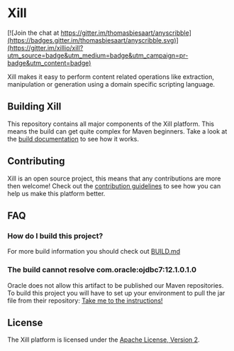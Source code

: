 Xill
====
[![Join the chat at https://gitter.im/thomasbiesaart/anyscribble](https://badges.gitter.im/thomasbiesaart/anyscribble.svg)](https://gitter.im/xillio/xill?utm_source=badge&utm_medium=badge&utm_campaign=pr-badge&utm_content=badge)

Xill makes it easy to perform content related operations like extraction,
manipulation or generation using a domain specific scripting language.

Building Xill
-------------
This repository contains all major components of the Xill platform. This
means the build can get quite complex for Maven beginners.
Take a look at the [build documentation](BUILD.md) to see how it works.

Contributing
------------
Xill is an open source project, this means that any contributions are
more then welcome! Check out the [contribution guidelines](CONTRIBUTING.md)
to see how you can help us make this platform better.


FAQ
---

### How do I build this project?

For more build information you should check out [BUILD.md](BUILD.md)

### The build cannot resolve com.oracle:ojdbc7:12.1.0.1.0

Oracle does not allow this artifact to be published our Maven repositories.
To build this project you will have to set up your environment to pull the
jar file from their repository: [Take me to the instructions!](http://docs.oracle.com/middleware/1213/core/MAVEN/config_maven_repo.htm#MAVEN9017)

License
-------
The Xill platform is licensed under the [Apache License, Version 2](LICENSE).


